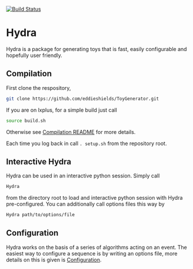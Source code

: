[![Build Status][travis-badge]][travis-link]

# Hydra

Hydra is a package for generating toys that is fast, easily configurable and hopefully user friendly.

## Compilation

First clone the respository,

```bash
git clone https://github.com/eddieshields/ToyGenerator.git
```

If you are on lxplus, for a simple build just call

```bash
source build.sh
```

Otherwise see [Compilation README](doc/READMEs/compilation.md) for more details.

Each time you log back in call ```. setup.sh``` from the repository root.

## Interactive Hydra

Hydra can be used in an interactive python session. Simply call

```bash
Hydra
```

from the directory root to load and interactive python session with Hydra pre-configured. You can
additionally call options files this way by

```bash
Hydra path/to/options/file
```

## Configuration

Hydra works on the basis of a series of algorithms acting on an event.
The easiest way to configure a sequence is by writing an options file, more details on this is given is [Configuration](doc/READMEs/configuration.md).

[travis-badge]:      https://travis-ci.com/eddieshields/ToyGenerator.svg?token=kSjk97VeMvMyZGvyxnp2&branch=main
[travis-link]:       https://travis-ci.com/github/eddieshields/ToyGenerator